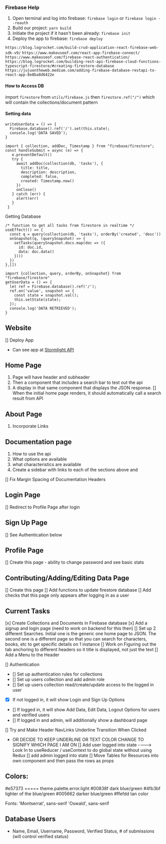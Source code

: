 ### Firebase Help

1. Open terminal and log into firebase: `firebase login` or `firebase login --reauth`
2. Build our project: `yarn build`
3. Initiate the project if it hasn't been already: `firebase init`
4. Deploy the app to firebase: `firebase deploy`

`https://blog.logrocket.com/build-crud-application-react-firebase-web-sdk-v9/`
`https://www.makeuseof.com/react-app-firebase-connect/`
`https://www.makeuseof.com/firebase-react-authentication/`
`https://blog.logrocket.com/building-rest-api-firebase-cloud-functions-typescript-firestore/#creating-firestore-database`
`https://jujuontheweb.medium.com/adding-firebase-database-restapi-to-react-app-8e8ba8d6422e`

#### How to Access DB

import `firestore` from `utils/firebase.js`
then `firestore.ref("/")` which will contain the collections/document pattern

#### Setting data

```
writeUserData = () => {
  Firebase.database().ref('/').set(this.state);
  console.log('DATA SAVED');
}
```

```
import { collection, addDoc, Timestamp } from "firebase/firestore";
const handleSubmit = async (e) => {
   e.preventDefault()
   try {
     await addDoc(collection(db, 'tasks'), {
       title: title,
       description: description,
       completed: false,
       created: Timestamp.now()
     })
     onClose()
   } catch (err) {
     alert(err)
   }
 }
```

Getting Database

```
/* function to get all tasks from firestore in realtime */
useEffect(() => {
  const q = query(collection(db, 'tasks'), orderBy('created', 'desc'))
  onSnapshot(q, (querySnapshot) => {
    setTasks(querySnapshot.docs.map(doc => ({
      id: doc.id,
      data: doc.data()
    })))
  })
},[])
```

```
import {collection, query, orderBy, onSnapshot} from "firebase/firestore"
getUserData = () => {
  let ref = Firebase.database().ref('/');
  ref.on('value', snapshot => {
    const state = snapshot.val();
    this.setState(state);
  });
  console.log('DATA RETRIEVED');
}
```

## Website

[] Deploy App

- Can see app at [Stormlight API](https://stormlightapi.web.app)

## Home Page

1. Page will have header and subheader
2. Then a component that includes a search bar to test out the api
3. A display in that same component that displays the JSON response.
   [] When the initial home page renders, it should automatically call a search result from API

## About Page

1. Incorporate Links

## Documentation page

1. How to use the api
2. What options are available
3. what characteristics are available
4. Create a sidebar with links to each of the sections above and

[] Fix Margin Spacing of Documentation Headers

## Login Page

[] Redirect to Profile Page after login

## Sign Up Page

[] See Authentication below

## Profile Page

[] Create this page - ability to change password and see basic stats

## Contributing/Adding/Editing Data Page

[] Create this page
[] Add functions to update firestore database
[] Add checks that this page only appears after logging in as a user

## Current Tasks

[x] Create Collections and Documents in Firebase database
[x] Add a signup and login page (need to work on backend for this then)
[] Set up 2 different Searches. Initial one is the generic one home page to JSON. The second one is a different page so that you can search for characters, books, etc to get specific details on 1 instance
[] Work on Figuring out the tab anchoring to different headers so it title is displayed, not just the text
[] Add a Menu to the Header

[] Authentication

- [] Set up authentication rules for collections
- [] Set up users collection and add admin role
- [] Set up users collection read/create/update access to the logged in user

- [x] If not logged in, it will show Login and Sign Up Options
- [] If logged in, it will show Add Data, Edit Data, Logout Options for users and verified users
- [] If logged in and admin, will additionally show a dashboard page

[] Try and Make Header NavLinks Underline Transition When Clicked

- OR DECIDE TO KEEP UNDERLINE OR TEXT COLOR CHANGE TO SIGNIFY WHICH PAGE I AM ON
  [] Add user logged into state ----> Look In to useReducer / useContext to do global state without using Redux
  [] add admin logged into state
  [] Move Tables for Resources into own component and then pass the rows as props

## Colors:

#e57373 ===== theme.palette.error.light
#00838f dark blue/green
#4fb3bf lighter of the blue/green
#005662 darker blue/green
#ffefdd tan color

Fonts:
'Montserrat', sans-serif
'Oswald', sans-serif

## Database Users

- Name, Email, Username, Password, Verified Status, # of submissions (will control verified status)
